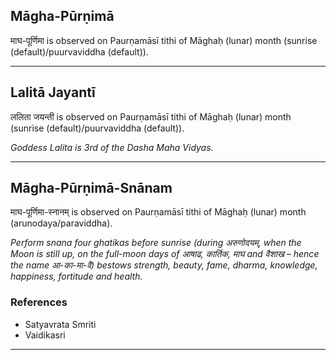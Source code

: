 ## Māgha-Pūrṇimā
माघ-पूर्णिमा is observed on Paurṇamāsī tithi of Māghaḥ (lunar) month (sunrise (default)/puurvaviddha (default)).



---
## Lalitā Jayantī
ललिता जयन्ती is observed on Paurṇamāsī tithi of Māghaḥ (lunar) month (sunrise (default)/puurvaviddha (default)).

_Goddess Lalita is 3rd of the Dasha Maha Vidyas._

---
## Māgha-Pūrṇimā-Snānam
माघ-पूर्णिमा-स्नानम् is observed on Paurṇamāsī tithi of Māghaḥ (lunar) month (arunodaya/paraviddha).

_Perform snana four ghatikas before sunrise (during अरुणोदयम्, when the Moon is still up, on the full-moon days of आषाढ, कार्तिक, माघ and वैशाख – hence the name आ-का-मा-वै) bestows strength, beauty, fame, dharma, knowledge, happiness, fortitude and health._
### References
* Satyavrata Smriti
* Vaidikasri


---
